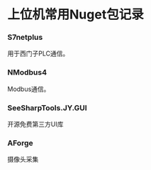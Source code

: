 # 上位机常用Nuget包记录



### S7netplus

用于西门子PLC通信。



### NModbus4

Modbus通信。



### SeeSharpTools.JY.GUI

开源免费第三方UI库



### AForge

摄像头采集
